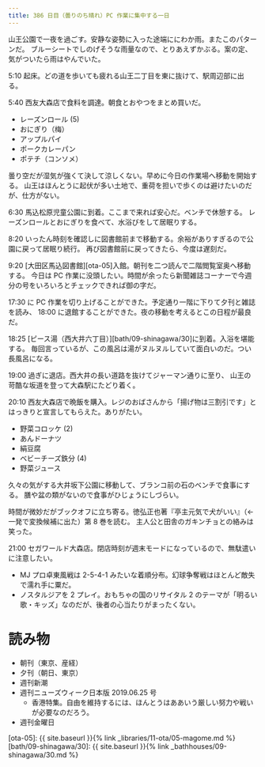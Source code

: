 ```yaml
---
title: 386 日目（曇りのち晴れ）PC 作業に集中する一日
---
```


山王公園で一夜を過ごす。安静な姿勢に入った途端ににわか雨。またこのパターンだ。
ブルーシートでしのげそうな雨量なので、とりあえずかぶる。案の定、気がついたら雨はやんでいた。

5:10 起床。どの道を歩いても疲れる山王二丁目を東に抜けて、駅周辺部に出る。

5:40 西友大森店で食料を調達。朝食とおやつをまとめ買いだ。
* レーズンロール (5)
* おにぎり（梅）
* アップルパイ
* ポークカレーパン
* ポテチ（コンソメ）

曇り空だが湿気が強くて決して涼しくない。早めに今日の作業場へ移動を開始する。
山王はほんとうに起伏が多い土地で、重荷を担いで歩くのは避けたいのだが、仕方がない。

6:30 馬込松原児童公園に到着。ここまで来れば安心だ。ベンチで休憩する。
レーズンロールとおにぎりを食べて、水浴びをして居眠りする。

8:20 いったん時刻を確認しに図書館前まで移動する。余裕がありすぎるので公園に戻って居眠り続行。
再び図書館前に戻ってきたら、今度は遅刻だ。

9:20 [大田区馬込図書館][ota-05]入館。朝刊を二つ読んで二階閲覧室奥へ移動する。
今日は PC 作業に没頭したい。時間が余ったら新聞雑誌コーナーで今週分の号をいろいろとチェックできれば御の字だ。


17:30 に PC 作業を切り上げることができた。予定通り一階に下りて夕刊と雑誌を読み、
18:00 に退館することができた。夜の移動を考えるとこの日程が最良だ。

18:25 [ピース湯（西大井六丁目）][bath/09-shinagawa/30]に到着。入浴を堪能する。
毎回言っているが、この風呂は湯がヌルヌルしていて面白いのだ。つい長風呂になる。

19:00 過ぎに退店。西大井の長い道路を抜けてジャーマン通りに至り、
山王の苛酷な坂道を登って大森駅にたどり着く。

20:10 西友大森店で晩飯を購入。レジのおばさんから「揚げ物は三割引です」とはっきりと宣言してもらえた。ありがたい。
* 野菜コロッケ (2)
* あんドーナツ
* 絹豆腐
* ベビーチーズ鉄分 (4)
* 野菜ジュース

久々の気がする大井坂下公園に移動して、ブランコ前の石のベンチで食事にする。
膳や盆の類がないので食事がひじょうにしづらい。

時間が微妙だがブックオフに立ち寄る。徳弘正也著『亭主元気で犬がいい』（←一発で変換候補に出た）第 8 巻を読む。
主人公と田舎のガキンチョとの絡みは笑った。

21:00 セガワールド大森店。閉店時刻が週末モードになっているので、無駄遣いに注意したい。
* MJ プロ卓東風戦は 2-5-4-1 みたいな着順分布。幻球争奪戦はほとんど敵失で濡れ手に粟だ。
* ノスタルジアを 2 プレイ。おもちゃの国のリサイタル 2 のテーマが「明るい歌・キッズ」なのだが、後者の心当たりがまったくない。

# 読み物

* 朝刊（東京、産経）
* 夕刊（朝日、東京）
* 週刊新潮
* 週刊ニューズウィーク日本版 2019.06.25 号
  * 香港特集。自由を維持するには、ほんとうはああいう厳しい努力や戦いが必要なのだろう。
* 週刊金曜日

[ota-05]: {{ site.baseurl }}{% link _libraries/11-ota/05-magome.md %}
[bath/09-shinagawa/30]: {{ site.baseurl }}{% link _bathhouses/09-shinagawa/30.md %}
